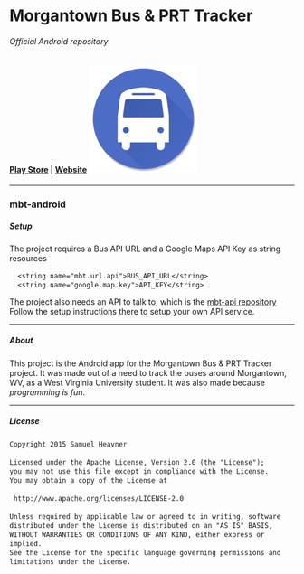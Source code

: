 # Morgantown Bus & PRT Tracker 
###### Official Android repository

#### [Play Store](https://play.google.com/store/apps/details?id=com.slheavner.wvubus) | [Website](http://morgantownbustracker.org) ![Alt text](/app/src/main/res/drawable-xxxhdpi/ic_launcher.png?raw=true "mbt-android logo")
-----
### mbt-android

##### Setup
The project requires a Bus API URL and a Google Maps API Key as string resources
```
  <string name="mbt.url.api">BUS_API_URL</string>
  <string name="google.map.key">API_KEY</string>
```
The project also needs an API to talk to, which is the [mbt-api repository](https://github.com/slheavner/mbt-api)  
Follow the setup instructions there to setup your own API service.

-----
##### About

This project is the Android app for the Morgantown Bus & PRT Tracker project. It was made out of a need to track the buses around Morgantown, WV, as a West Virginia University student. It was also made because *programming is fun*.

-----
##### License
```
Copyright 2015 Samuel Heavner

Licensed under the Apache License, Version 2.0 (the "License");
you may not use this file except in compliance with the License.
You may obtain a copy of the License at

 http://www.apache.org/licenses/LICENSE-2.0

Unless required by applicable law or agreed to in writing, software
distributed under the License is distributed on an "AS IS" BASIS,
WITHOUT WARRANTIES OR CONDITIONS OF ANY KIND, either express or implied.
See the License for the specific language governing permissions and
limitations under the License.
```
